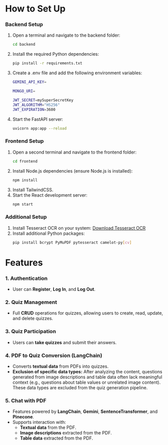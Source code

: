 # How to Set Up

### Backend Setup
1. Open a terminal and navigate to the backend folder:
   ```bash
   cd backend
   ```
2. Install the required Python dependencies:
   ```bash
   pip install -r requirements.txt
   ```
3. Create a .env file and add the following environment variables:
   ```bash
   GEMINI_API_KEY=

   MONGO_URI=
   
   JWT_SECRET=mySuperSecretKey
   JWT_ALGORITHM="HS256"
   JWT_EXPIRATION=3600
   ```
5. Start the FastAPI server:
   ```bash
   uvicorn app:app --reload
   ```

### Frontend Setup
1. Open a second terminal and navigate to the frontend folder:
   ```bash
   cd frontend
   ```
2. Install Node.js dependencies (ensure Node.js is installed):
   ```bash
   npm install
   ```
3. Install TailwindCSS.
4. Start the React development server:
   ```bash
   npm start
   ```

### Additional Setup
1. Install Tesseract OCR on your system:
   [Download Tesseract OCR](https://github.com/tesseract-ocr/tesseract/releases/download/5.5.0/tesseract-ocr-w64-setup-5.5.0.20241111.exe)
2. Install additional Python packages:
   ```bash
   pip install bcrypt PyMuPDF pytesseract camelot-py[cv]
   ```


# Features

### 1. Authentication
- User can **Register**, **Log In**, and **Log Out**.

### 2. Quiz Management
- Full **CRUD** operations for quizzes, allowing users to create, read, update, and delete quizzes.

### 3. Quiz Participation
- Users can **take quizzes** and submit their answers.

### 4. PDF to Quiz Conversion (LangChain)
- Converts **textual data** from PDFs into quizzes.
- **Exclusion of specific data types:** After analyzing the content, questions generated from image descriptions and table data often lack meaningful context (e.g., questions about table values or unrelated image content). These data types are excluded from the quiz generation pipeline.

### 5. Chat with PDF
- Features powered by **LangChain**, **Gemini**, **SentenceTransformer**, and **Pinecone**.
- Supports interaction with:
  - **Textual data** from the PDF.
  - **Image descriptions** extracted from the PDF.
  - **Table data** extracted from the PDF.
